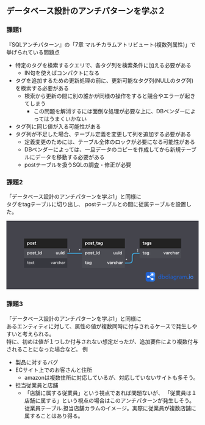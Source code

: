 ## データベース設計のアンチパターンを学ぶ２


### 課題1

『SQLアンチパターン』の「7章 マルチカラムアトリビュート(複数列属性)」で挙げられている問題点
- 特定のタグを検索するクエリで、各タグ列を検索条件に加える必要がある
  - IN句を使えばコンパクトになる
- タグを追加するための更新処理の前に、更新可能なタグ列(NULLのタグ列)を検索する必要がある
  - 検索から更新の間に別の誰かが同様の操作をすると競合やエラーが起きてしまう
    - この問題を解消するには面倒な処理が必要な上に、DBベンダーによってはうまくいかない
- タグ列に同じ値が入る可能性がある
- タグ列が不足した場合、テーブル定義を変更して列を追加する必要がある
  - 定義変更のためには、テーブル全体のロックが必要になる可能性がある
  - DBベンダーによっては、一旦データのコピーを作成してから新規テーブルにデータを移動する必要がある
  - postテーブルを扱うSQLの調査・修正が必要


### 課題2

「データベース設計のアンチパターンを学ぶ1」と同様に  
タグをtagテーブルに切り出し、
postテーブルとの間に従属テーブルを設置した。

![モデリング図](データベース設計のアンチパターンを学ぶ２.png)



### 課題3
「データベース設計のアンチパターンを学ぶ1」と同様に  
あるエンティティに対して、属性の値が複数同時に付与されるケースで発生しやすいと考えられる。  
特に、初めは値が１つしか付与されない想定だったが、追加要件により複数付与されることになった場合など。 
例
- 製品に対するバグ
- ECサイト上でのお客さんと住所
  - amazonは複数住所に対応しているが、対応していないサイトも多そう。
- 担当従業員と店舗
  - 「店舗に属する従業員」という視点であれば問題ないが、
  「従業員は１店舗に属する」という視点の場合はこのアンチパターンが発生しそう。
  従業員テーブル.担当店舗カラムのイメージ。実際に従業員が複数店舗に属することはあり得る。
